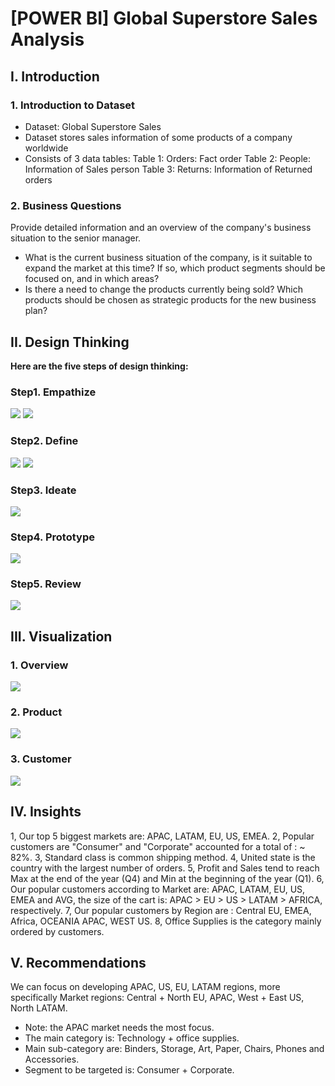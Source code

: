 # [POWER BI] Global Superstore Sales Analysis
## I. Introduction
### 1. Introduction to Dataset
- Dataset: Global Superstore Sales
- Dataset stores sales information of some products of a company worldwide
- Consists of 3 data tables:
Table 1: Orders: Fact order
Table 2: People: Information of Sales person
Table 3: Returns: Information of Returned orders
### 2. Business Questions
Provide detailed information and an overview of the company's business situation to the senior manager.
- What is the current business situation of the company, is it suitable to expand the market at this time? If so, which product segments should be focused on, and in which areas?
- Is there a need to change the products currently being sold? Which products should be chosen as strategic products for the new business plan?
## II. Design Thinking
**Here are the five steps of design thinking:**
### Step1. Empathize
![](https://github.com/user-attachments/assets/104385f1-69b4-4ff0-9182-b773bb3486e8)
![](https://github.com/user-attachments/assets/8f0b2b07-e8e3-4c08-992e-8cb6b36b8cad)
### Step2. Define
![](https://github.com/user-attachments/assets/53195861-4067-44e1-80fa-ccb521b48d20)
![](https://github.com/user-attachments/assets/b0143f65-7d43-48fb-b303-62f19b1ccb3d)
### Step3. Ideate
![](https://github.com/user-attachments/assets/b1d0e320-9b6d-4d33-95fe-cf0d3c9375c5)
### Step4. Prototype
![](https://github.com/user-attachments/assets/200e58bd-e2ee-4a3b-9acb-d4f63b4dd2bb)
### Step5. Review
![](https://github.com/user-attachments/assets/0a3fd43f-b658-4069-9f5f-7f662ff33241)
## III. Visualization
### 1. Overview
![](https://github.com/user-attachments/assets/6ec73f22-ae02-4a9a-a2f5-9bd0885fa55f)
### 2. Product 
![](https://github.com/user-attachments/assets/7656a272-609e-4469-bb82-eb63ac4b9abd)
### 3. Customer 
![](https://github.com/user-attachments/assets/c3053900-97ec-457a-86c7-805e180d7372)
## IV. Insights
1, Our top 5 biggest markets are: APAC, LATAM, EU, US, EMEA.
2, Popular customers are "Consumer" and "Corporate" accounted for a total of : ~ 82%.
3, Standard class is common shipping method.
4, United state is the country with the largest number of orders.
5, Profit and Sales tend to reach Max at the end of the year (Q4) and Min at the beginning of the year (Q1).
6, Our popular customers according to Market are: APAC, LATAM, EU, US, EMEA and AVG, the size of the cart is: APAC > EU > US > LATAM > AFRICA, respectively.
7, Our popular customers by Region are : Central EU, EMEA, Africa, OCEANIA APAC, WEST US.
8, Office Supplies is the category mainly ordered by customers.
## V. Recommendations
We can focus on developing APAC, US, EU, LATAM regions, more specifically Market regions: Central + North EU, APAC, West + East US, North LATAM.
- Note: the APAC market needs the most focus.
- The main category is: Technology + office supplies.
- Main sub-category are: Binders, Storage, Art, Paper, Chairs, Phones and Accessories.
- Segment to be targeted is: Consumer + Corporate.
